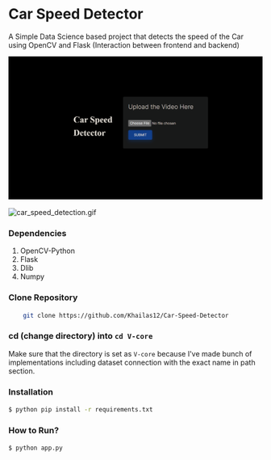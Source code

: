 # Car Speed Detector

A Simple Data Science based project that detects the speed of the Car using OpenCV and Flask (Interaction between frontend and backend)

![home](static/home.png)

![car_speed_detection.gif](static/car_speed_detection_1.gif)

### Dependencies
1. OpenCV-Python
2. Flask
3. Dlib
4. Numpy

### Clone Repository
```sh
    git clone https://github.com/Khailas12/Car-Speed-Detector
```

### cd (change directory) into `cd V-core`
Make sure that the directory is set as `V-core` because I've made bunch of implementations including dataset connection with the exact name in path section.

### Installation
```sh
$ python pip install -r requirements.txt
```
### How to Run?
```sh
$ python app.py
```
